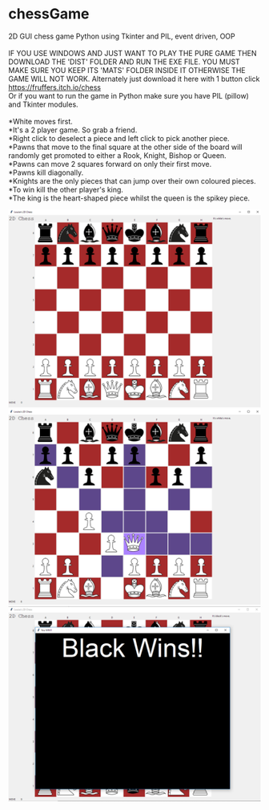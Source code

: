 # chessGame
2D GUI chess game Python using Tkinter and PIL, event driven, OOP
<br />
<br />
IF YOU USE WINDOWS AND JUST WANT TO PLAY THE PURE GAME THEN DOWNLOAD THE 'DIST' FOLDER AND RUN THE EXE FILE. YOU MUST MAKE SURE YOU KEEP ITS 'MATS' FOLDER INSIDE IT OTHERWISE THE GAME WILL NOT WORK. Alternately just download it here with 1 button click https://fruffers.itch.io/chess
<br />
Or if you want to run the game in Python make sure you have PIL (pillow) and Tkinter modules.
<br />
<br />
*White moves first.
<br />
*It's a 2 player game. So grab a friend.
<br />
*Right click to deselect a piece and left click to pick another piece.
<br />
*Pawns that move to the final square at the other side of the board will randomly get promoted to either a Rook, Knight, Bishop or Queen. 
<br />
*Pawns can move 2 squares forward on only their first move.
<br />
*Pawns kill diagonally.
<br />
*Knights are the only pieces that can jump over their own coloured pieces.
<br />
*To win kill the other player's king.
<br />
*The king is the heart-shaped piece whilst the queen is the spikey piece.
<br />

![](https://github.com/fruffers/chessGame/blob/master/promote/game5.PNG)
![](https://github.com/fruffers/chessGame/blob/master/promote/game3.PNG)
![](https://github.com/fruffers/chessGame/blob/master/promote/game4.PNG)
